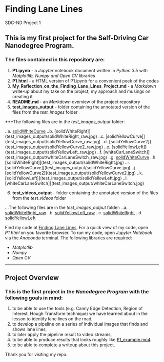 # Finding Lane Lines
SDC-ND Project 1

## This is my first project for the **Self-Driving Car Nanodegree Program**.

### The files contained in this repository are:

1. **P1.ipynb** - a *Jupyter* notebook document written in *Python 3.5* with *Matplotlib, Numpy and Open CV* libraries
2. **P1.html** - a HTML version of P1.ipynb for a convenient peek of the codes
3. **My_Reflection_on_the_Finding_Lane_Lines_Project.md** - a *Markdown* write-up about my take on the project, my approach and musings on creating it
4. **README.md** - an *Markdown* overview of the project repository
5. **test_images_output** - folder containing the annotated version of the files from the *test_images* folder

***The following files are in the *test_images_output* folder:

..a. [solidWhiteCurve](test_images_output/solidWhiteCurve_raw.jpg)
..b. [solidWhiteRight]](test_images_output/solidWhiteRight_raw.jpg)
..c. [solidYellowCurve]](test_images_output/solidYellowCurve_raw.jpg)
..d. [solidYellowCurve2]](test_images_output/solidYellowCurve2_raw.jpg)
..e. [solidYellowLeft]](test_images_output/solidYellowLeft_raw.jpg)
..f. [whiteCarLaneSwitch]](test_images_output/whiteCarLaneSwitch_raw.jpg)
..g. [solidWhiteCurve](test_images_output/solidWhiteCurve.jpg)
..h. [solidWhiteRight]](test_images_output/solidWhiteRight.jpg)
..i. [solidYellowCurve]](test_images_output/solidYellowCurve.jpg)
..j. [solidYellowCurve2]](test_images_output/solidYellowCurve2.jpg)
..k. [solidYellowLeft]](test_images_output/solidYellowLeft.jpg)
..l. [whiteCarLaneSwitch]](test_images_output/whiteCarLaneSwitch.jpg)

6. **test_videos_output** - folder containing the annotated version of the files from the *test_videos* folder

...The following files are in the *test_images_output* folder:
..a. [solidWhiteRight_raw](test_videos_output/solidWhiteRight_raw.mp4)
..b. [solidYellowLeft_raw](test_videos_output/solidYellowLeft_raw.mp4)
..c. [solidWhiteRight](test_videos_output/solidWhiteRight.mp4)
..d. [solidYellowLeft](test_videos_output/solidYellowLeft.mp4)


Find my code at [Finding Lane Lines](https://github.com/jinglebot/Finding_Lane_Lines/).
For a quick view of my code, open *P1.html* on you favorite browser. 
To run my code, open *Jupyter Notebook* via the *Anaconda* terminal. The following libraries are required:

* _Matplotlib_
* _Numpy_
* _Open CV_
  
***

## Project Overview 

### This is the first project in the *Nanodegree Program* with the following goals in mind:

1. to be able to use the tools (e.g. Canny Edge Detection, Region of Interest, Hough Transform technique) we have learned about in the lesson to identify lane lines on the road,
2. to develop a pipeline on a series of individual images that finds and shows lane lines,
3. to later apply the pipeline result to video streams,
4. to be able to produce results that looks roughly like [P1_example.mp4](https://github.com/udacity/CarND-LaneLines-P1/blob/master/examples/P1_example.mp4).
5. to be able to complete a writeup about this project.

Thank you for visiting my repo.
